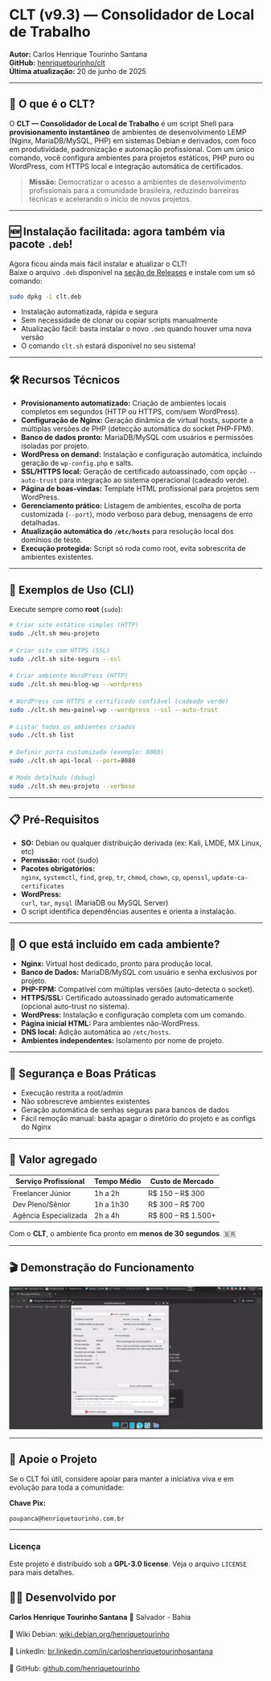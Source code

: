 # CLT (v9.3) — Consolidador de Local de Trabalho

**Autor:** Carlos Henrique Tourinho Santana  
**GitHub:** [henriquetourinho/clt](https://github.com/henriquetourinho/clt)  
**Última atualização:** 20 de junho de 2025

---

## 🚀 O que é o CLT?

O **CLT — Consolidador de Local de Trabalho** é um script Shell para **provisionamento instantâneo** de ambientes de desenvolvimento LEMP (Nginx, MariaDB/MySQL, PHP) em sistemas Debian e derivados, com foco em produtividade, padronização e automação profissional. Com um único comando, você configura ambientes para projetos estáticos, PHP puro ou WordPress, com HTTPS local e integração automática de certificados.

> **Missão:** Democratizar o acesso a ambientes de desenvolvimento profissionais para a comunidade brasileira, reduzindo barreiras técnicas e acelerando o início de novos projetos.

---

## 🆕 Instalação facilitada: agora também via pacote `.deb`!

Agora ficou ainda mais fácil instalar e atualizar o CLT!  
Baixe o arquivo `.deb` disponível na [seção de Releases](https://github.com/henriquetourinho/clt/releases) e instale com um só comando:

```bash
sudo dpkg -i clt.deb
```

- Instalação automatizada, rápida e segura
- Sem necessidade de clonar ou copiar scripts manualmente
- Atualização fácil: basta instalar o novo `.deb` quando houver uma nova versão
- O comando `clt.sh` estará disponível no seu sistema!

---

## 🛠️ Recursos Técnicos

- **Provisionamento automatizado:** Criação de ambientes locais completos em segundos (HTTP ou HTTPS, com/sem WordPress).
- **Configuração de Nginx:** Geração dinâmica de virtual hosts, suporte a múltiplas versões de PHP (detecção automática do socket PHP-FPM).
- **Banco de dados pronto:** MariaDB/MySQL com usuários e permissões isoladas por projeto.
- **WordPress on demand:** Instalação e configuração automática, incluindo geração de `wp-config.php` e salts.
- **SSL/HTTPS local:** Geração de certificado autoassinado, com opção `--auto-trust` para integração ao sistema operacional (cadeado verde).
- **Página de boas-vindas:** Template HTML profissional para projetos sem WordPress.
- **Gerenciamento prático:** Listagem de ambientes, escolha de porta customizada (`--port`), modo verboso para debug, mensagens de erro detalhadas.
- **Atualização automática do `/etc/hosts`** para resolução local dos domínios de teste.
- **Execução protegida:** Script só roda como root, evita sobrescrita de ambientes existentes.

---

## 🎯 Exemplos de Uso (CLI)

Execute sempre como **root** (`sudo`):

```bash
# Criar site estático simples (HTTP)
sudo ./clt.sh meu-projeto

# Criar site com HTTPS (SSL)
sudo ./clt.sh site-seguro --ssl

# Criar ambiente WordPress (HTTP)
sudo ./clt.sh meu-blog-wp --wordpress

# WordPress com HTTPS e certificado confiável (cadeado verde)
sudo ./clt.sh meu-painel-wp --wordpress --ssl --auto-trust

# Listar todos os ambientes criados
sudo ./clt.sh list

# Definir porta customizada (exemplo: 8080)
sudo ./clt.sh api-local --port=8080

# Modo detalhado (debug)
sudo ./clt.sh meu-projeto --verbose
```

---

## 📋 Pré-Requisitos

- **SO:** Debian ou qualquer distribuição derivada (ex: Kali, LMDE, MX Linux, etc)
- **Permissão:** root (sudo)
- **Pacotes obrigatórios:**  
  `nginx`, `systemctl`, `find`, `grep`, `tr`, `chmod`, `chown`, `cp`, `openssl`, `update-ca-certificates`
- **WordPress:**  
  `curl`, `tar`, `mysql` (MariaDB ou MySQL Server)
- O script identifica dependências ausentes e orienta a instalação.

---

## 🧩 O que está incluído em cada ambiente?

- **Nginx:** Virtual host dedicado, pronto para produção local.
- **Banco de Dados:** MariaDB/MySQL com usuário e senha exclusivos por projeto.
- **PHP-FPM:** Compatível com múltiplas versões (auto-detecta o socket).
- **HTTPS/SSL:** Certificado autoassinado gerado automaticamente (opcional auto-trust no sistema).
- **WordPress:** Instalação e configuração completa com um comando.
- **Página inicial HTML:** Para ambientes não-WordPress.
- **DNS local:** Adição automática ao `/etc/hosts`.
- **Ambientes independentes:** Isolamento por nome de projeto.

---

## 🔐 Segurança e Boas Práticas

- Execução restrita a root/admin
- Não sobrescreve ambientes existentes
- Geração automática de senhas seguras para bancos de dados
- Fácil remoção manual: basta apagar o diretório do projeto e as configs do Nginx

---

## 💸 Valor agregado

| Serviço Profissional      | Tempo Médio | Custo de Mercado   |
|--------------------------|-------------|--------------------|
| Freelancer Júnior         | 1h a 2h     | R$ 150 – R$ 300    |
| Dev Pleno/Sênior          | 1h a 1h30   | R$ 300 – R$ 700    |
| Agência Especializada     | 2h a 4h     | R$ 800 – R$ 1.500+ |

Com o **CLT**, o ambiente fica pronto em **menos de 30 segundos**. 🇧🇷

---

## 🎬 Demonstração do Funcionamento

<p align="center">
  <img src="https://raw.githubusercontent.com/henriquetourinho/clt/main/media/funcionamento.gif" alt="Funcionamento do CLT" width="700">
</p>

---

## 🤝 Apoie o Projeto

Se o CLT foi útil, considere apoiar para manter a iniciativa viva e em evolução para toda a comunidade:

**Chave Pix:**  
```
poupanca@henriquetourinho.com.br
```

---

### Licença

Este projeto é distribuído sob a **GPL-3.0 license**. Veja o arquivo `LICENSE` para mais detalhes.

## 🙋‍♂️ Desenvolvido por

**Carlos Henrique Tourinho Santana** 📍 Salvador - Bahia  
<br>
🔗 Wiki Debian: [wiki.debian.org/henriquetourinho](https://wiki.debian.org/henriquetourinho)  
<br>
🔗 LinkedIn: [br.linkedin.com/in/carloshenriquetourinhosantana](https://br.linkedin.com/in/carloshenriquetourinhosantana)  
<br>
🔗 GitHub: [github.com/henriquetourinho](https://github.com/henriquetourinho)
